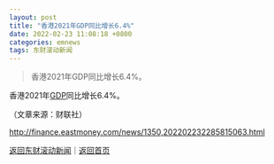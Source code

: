 ```yaml
---
layout: post
title: "香港2021年GDP同比增长6.4%"
date: 2022-02-23 11:08:18 +0800
categories: emnews
tags: 东财滚动新闻
---
```

> 香港2021年GDP同比增长6.4%。

<p>香港2021年<span id="Info.342"><a href="http://data.eastmoney.com/cjsj/gdp.html" class="infokey">GDP</a></span>同比增长6.4%。</p><p class="em_media">（文章来源：财联社）</p>

<http://finance.eastmoney.com/news/1350,202202232285815063.html>

[返回东财滚动新闻](//finews.withounder.com/emnews/)｜[返回首页](//finews.withounder.com/)